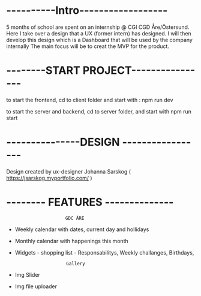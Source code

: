 #                   ----------Intro------------------
5 months of school are spent on an internship @ CGI CGD Åre/Östersund. Here I take over a design that a UX (former intern) has designed.
I will then develop this design which is a Dashboard that will be used by the company internally
The main focus will be to creat the MVP for the product.

#                --------START PROJECT----------------
to start the frontend, cd to client folder and start with : npm run dev

to start the server and backend, cd to server folder, and start with npm run start

#             ---------------DESIGN -----------------
Design created by ux-designer Johanna Sarskog ( https://jsarskog.myportfolio.com/ )

#                -------- FEATURES --------------
                          GDC ÅRE

- Weekly calendar with dates, current day and hollidays
- Monthly calendar with happenings this month
- Widgets - shopping list - Responsabilitys, Weekly challanges, Birthdays,

                         Gallery

- Img Slider
- Img file uploader
